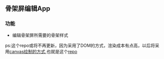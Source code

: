## 骨架屏编辑App

### 功能
- 编辑骨架屏所需要的骨架样式




ps:这个repo或将不再更新，因为采用了DOM的方式，渲染成本有点高，以后将采用[canvas绘制的方式](https://github.com/Mrooze-zeng/skeleton-screen-editor-canvas-demo),也就是这个[repo](https://github.com/Mrooze-zeng/skeleton-screen-editor-canvas-demo)
